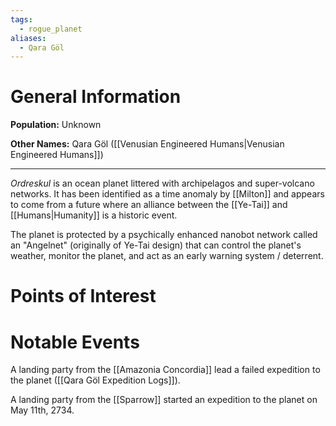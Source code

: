 ```yaml
---
tags:
  - rogue_planet
aliases:
  - Qara Göl
---
```

# General Information
**Population:** Unknown

**Other Names:** Qara Göl ([[Venusian Engineered Humans|Venusian Engineered Humans]])

---
*Ordreskul* is an ocean planet littered with archipelagos and super-volcano networks. It has been identified as a time anomaly by [[Milton]] and appears to come from a future where an alliance between the [[Ye-Tai]] and [[Humans|Humanity]] is a historic event.

The planet is protected by a psychically enhanced nanobot network called an "Angelnet" (originally of Ye-Tai design) that can control the planet's weather, monitor the planet, and act as an early warning system / deterrent.

# Points of Interest


# Notable Events
A landing party from the [[Amazonia Concordia]] lead a failed expedition to the planet ([[Qara Göl Expedition Logs]]).

A landing party from the [[Sparrow]] started an expedition to the planet on May 11th, 2734.
